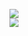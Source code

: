 [![](https://img.shields.io/badge/Made%20With-Github%20Spray-lightgrey.svg?style=for-the-badge&logo=github)](https://github.com/Annihil/github-spray#8733)  
[![](https://i.imgur.com/2DrTn0Z.gif)](https://github.com/Annihil/github-spray)